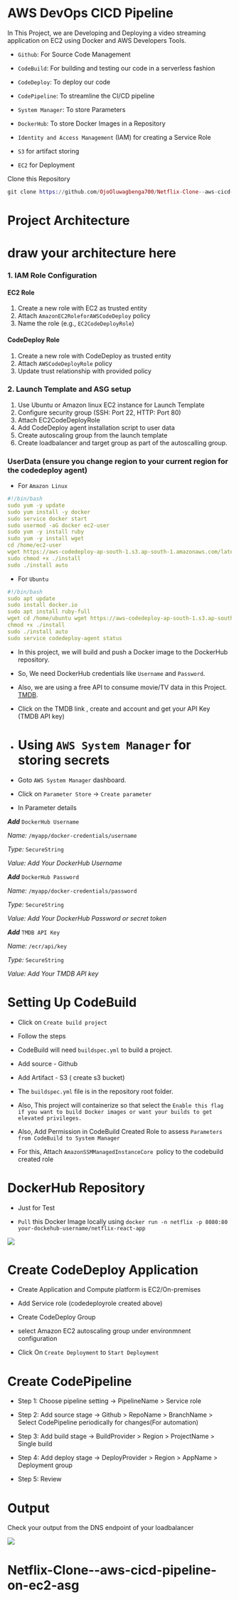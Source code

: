 # AWS DevOps CICD Pipeline

In This Project, we are Developing and Deploying a video streaming application on EC2 using Docker and AWS Developers Tools.

* `Github`: For Source Code Management

* `CodeBuild`: For building and testing our code in a serverless fashion

* `CodeDeploy`: To deploy our code

* `CodePipeline`: To streamline the CI/CD pipeline

* `System Manager`: To store Parameters

* `DockerHub`: To store Docker Images in a Repository

* `Identity and Access Management` (IAM) for creating a Service Role

* `S3` for artifact storing

* `EC2` for Deployment

Clone this Repository

```elixir
git clone https://github.com/OjoOluwagbenga700/Netflix-Clone--aws-cicd-pipeline-on-ec2.git
```

# **Project Architecture**

# **draw your architecture here**


### 1. IAM Role Configuration

#### EC2 Role
1. Create a new role with EC2 as trusted entity
2. Attach `AmazonEC2RoleforAWSCodeDeploy` policy
3. Name the role (e.g., `EC2CodeDeployRole`)

#### CodeDeploy Role
1. Create a new role with CodeDeploy as trusted entity
2. Attach `AWSCodeDeployRole` policy
4. Update trust relationship with provided policy

### 2. Launch Template and ASG setup

1. Use Ubuntu or Amazon linux  EC2 instance for Launch Template
2. Configure security group (SSH: Port 22, HTTP: Port 80)
3. Attach EC2CodeDeployRole
4. Add CodeDeploy agent installation script to user data
5. Create autoscaling group from the launch template
6. Create loadbalancer and target group as part of the autoscalling group.

### UserData (ensure you change region to your current region for the codedeploy agent)
* For `Amazon Linux`
```yaml
#!/bin/bash
sudo yum -y update
sudo yum install -y docker
sudo service docker start
sudo usermod -aG docker ec2-user
sudo yum -y install ruby
sudo yum -y install wget
cd /home/ec2-user
wget https://aws-codedeploy-ap-south-1.s3.ap-south-1.amazonaws.com/latest/install
sudo chmod +x ./install
sudo ./install auto
```

* For `Ubuntu`
```yaml
#!/bin/bash
sudo apt update
sudo install docker.io
sudo apt install ruby-full
wget cd /home/ubuntu wget https://aws-codedeploy-ap-south-1.s3.ap-south-1.amazonaws.com/latest/install
chmod +x ./install
sudo ./install auto
sudo service codedeploy-agent status
```

* In this project, we will build and push a Docker image to the DockerHub repository.

* So, We need DockerHub credentials like `Username` and `Password`.

* Also, we are using a free API to consume movie/TV data in this Project. [TMDB](https://www.themoviedb.org/).
* Click on the TMDB link , create and account and get your API Key (TMDB API key)

* # **Using** `AWS System Manager` for storing secrets

* Goto `AWS System Manager` dashboard.

* Click on `Parameter Store` -&gt; `Create parameter`

* In Parameter details

***Add*** `DockerHub Username`

*Name:* `/myapp/docker-credentials/username`

*Type:* `SecureString`

*Value: Add Your DockerHub Username*

***Add*** `DockerHub Password`

*Name:* `/myapp/docker-credentials/password`

*Type:* `SecureString`

*Value: Add Your DockerHub Password or secret token*

***Add*** `TMDB API Key`

*Name:* `/ecr/api/key`

*Type:* `SecureString`

*Value: Add Your TMDB API key*

# **Setting Up CodeBuild**

* Click on `Create build project`

* Follow the steps

* CodeBuild will need `buildspec.yml` to build a project.
  
* Add source - Github
  
* Add Artifact - S3 ( create s3 bucket)

* The `buildspec.yml` file is in the repository root folder.

* Also, This project will containerize so that select the `Enable this flag if you want to build Docker images or want your builds to get elevated privileges.`

* Also, Add Permission in CodeBuild Created Role to assess `Parameters from CodeBuild to System Manager`

* For this, Attach `AmazonSSMManagedInstanceCore `policy to the codebuild created role


# **DockerHub Repository**

* Just for Test

* `Pull` this Docker Image locally using `docker run -n netflix -p 8080:80 your-dockehub-username/netflix-react-app`

![](https://miro.medium.com/v2/resize:fit:802/1*84WPkjw5a1ddu8QS7Brx7g.png)

# **Create CodeDeploy Application**

* Create Application and Compute platform is EC2/On-premises
  
* Add Service role (codedeployrole created above)
  
* Create CodeDeploy Group
  
* select  Amazon EC2 autoscaling group under environmnent configuration

* Click On `Create Deployment` to `Start Deployment`


# **Create CodePipeline**

* Step 1: Choose pipeline setting -&gt; PipelineName &gt; Service role

* Step 2: Add source stage -&gt; Github &gt; RepoName &gt; BranchName &gt; Select CodePipeline periodically for changes(For automation)

* Step 3: Add build stage -&gt; BuildProvider &gt; Region &gt; ProjectName &gt; Single build

* Step 4: Add deploy stage -&gt; DeployProvider &gt; Region &gt; AppName &gt; Deployment group

* Step 5: Review



# **Output**

Check your output from the DNS endpoint of your loadbalancer

![](https://miro.medium.com/v2/resize:fit:1146/1*AXXMABbwjT5zFi5zibzP5A.png)


# Netflix-Clone--aws-cicd-pipeline-on-ec2-asg
